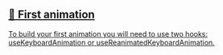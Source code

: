 ## [📄️<!-- --> <!-- -->First animation](/react-native-keyboard-controller/pr-preview/pr-998/docs/guides/first-animation.md)

[To build your first animation you will need to use two hooks: useKeyboardAnimation or useReanimatedKeyboardAnimation.](/react-native-keyboard-controller/pr-preview/pr-998/docs/guides/first-animation.md)
